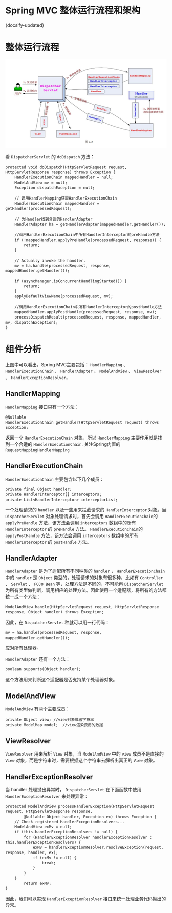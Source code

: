 
# Spring MVC 整体运行流程和架构
{docsify-updated}



# 整体运行流程
![springmvc整体运行流程](../../pics/springmvc-framework.jpg)

看 `DispatcherServlet` 的 `doDispatch` 方法：

    protected void doDispatch(HttpServletRequest request, HttpServletResponse response) throws Exception {
		HandlerExecutionChain mappedHandler = null;
		ModelAndView mv = null;
		Exception dispatchException = null;

        // 调用HandlerMapping获取HandlerExecutionChain
        HandlerExecutionChain mappedHandler = getHandler(processedRequest);
        
        // 为Handler找到合适的HandlerAdapter
        HandlerAdapter ha = getHandlerAdapter(mappedHandler.getHandler());

        //调用HandlerExecutionChain中所有HandlerInterceptor的preHandle方法
        if (!mappedHandler.applyPreHandle(processedRequest, response)) {
            return;
        }

        // Actually invoke the handler.
        mv = ha.handle(processedRequest, response, mappedHandler.getHandler());

        if (asyncManager.isConcurrentHandlingStarted()) {
            return;
        }
        applyDefaultViewName(processedRequest, mv);

        //调用HandlerExecutionChain中所有HandlerInterceptor的postHandle方法
        mappedHandler.applyPostHandle(processedRequest, response, mv);		
        processDispatchResult(processedRequest, response, mappedHandler, mv, dispatchException);
	}

# 组件分析
上图中可以看出，Spring MVC主要包括： `HandlerMapping` 、 `HandlerExecutionChain` 、 `HandlerAdapter` 、 `ModelAndView` 、 `ViewResolver` 、 `HandlerExceptionResolver。` 

## HandlerMapping
`HandlerMapping` 接口只有一个方法：

    @Nullable
	HandlerExecutionChain getHandler(HttpServletRequest request) throws Exception;
返回一个 `HandlerExecutionChain` 对象，所以 `HandlerMapping` 主要作用就是找到一个合适的 `HandlerExecutionChain`.
关注Spring内置的 `RequestMappingHandlerMapping`

## HandlerExecutionChain
`HandlerExecutionChain` 主要包含以下几个成员：
    
    private final Object handler;
	private HandlerInterceptor[] interceptors;
	private List<HandlerInterceptor> interceptorList;
一个处理请求的 `handler` 以及一些用来拦截请求的 `HandlerInterceptor` 对象。当 `DispatcherServlet` 对象处理请求时，首先会调用  `HandlerExecutionChain`的 `applyPreHandle` 方法，该方法会调用 `interceptors` 数组中的所有 `HandlerInterceptor` 的 `preHandle` 方法。
`HandlerExecutionChain`的 `applyPostHandle` 方法，该方法会调用 `interceptors` 数组中的所有 `HandlerInterceptor` 的 `postHandle` 方法。

## HandlerAdapter
`HandlerAdapter` 是为了适配所有不同种类的 `handler` ， `HandlerExecutionChain` 中的 `handler` 是 `Object` 类型的，处理请求的对象有很多种，比如有 `Controller` 、 `Servlet` 、 `POJO Bean` 等，处理方法是不同的，不可能再 `DispatcherServlet` 为所有类型做判断，调用相应的处理方法。因此使用一个适配器，将所有的方法都统一成一个方法：

    ModelAndView handle(HttpServletRequest request, HttpServletResponse response, Object handler) throws Exception;
因此，在 `DispatcherServlet` 种就可以用一行代码：

    mv = ha.handle(processedRequest, response, mappedHandler.getHandler());
应对所有处理器。

`HandlerAdapter` 还有一个方法：
    
    boolean supports(Object handler);
这个方法用来判断这个适配器是否支持某个处理器对象。

## ModelAndView
`ModelAndView` 有两个主要成员：

	private Object view; //view对象或者字符串
	private ModelMap model;  //view渲染要用的数据


## ViewResolver
`ViewResolver` 用来解析 `View` 对象，当 `ModelAndView` 中的 `view` 成员不是直接的 `View` 对象，而是字符串时，需要根据这个字符串去解析出真正的 `View` 对象。


## HandlerExceptionResolver

当 handler 处理抛出异常时， `DispatcherServlet` 在下面函数中使用 `HandlerExceptionResolver` 来处理异常：

    protected ModelAndView processHandlerException(HttpServletRequest request, HttpServletResponse response,
			@Nullable Object handler, Exception ex) throws Exception {
		// Check registered HandlerExceptionResolvers...
		ModelAndView exMv = null;
		if (this.handlerExceptionResolvers != null) {
			for (HandlerExceptionResolver handlerExceptionResolver : this.handlerExceptionResolvers) {
				exMv = handlerExceptionResolver.resolveException(request, response, handler, ex);
				if (exMv != null) {
					break;
				}
			}
		}
			return exMv;
	}
因此，我们可以实现 `HandlerExceptionResolver` 接口来统一处理业务代码抛出的异常。